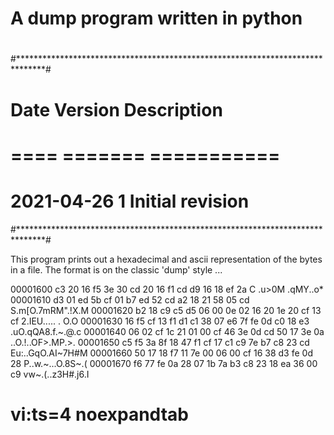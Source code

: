 #
# A dump program written in python
#
#******************************************************************************#
# Date			Version		Description
# ====			=======		===========
# 2021-04-26	1			Initial revision
#******************************************************************************#

This program prints out a hexadecimal and ascii representation of the 
bytes in a file.  The format is on the classic 'dump' style ...

00001600  c3 20 16 f5  3e 30 cd 20  16 f1 cd d9  16 18 ef 2a  C .u>0M .qMY..o*
00001610  d3 01 ed 5b  cf 01 b7 ed  52 cd a2 18  21 58 05 cd  S.m[O.7mRM".!X.M
00001620  b2 18 c9 c5  d5 06 00 0e  02 16 20 1e  20 cf 13 cf  2.IEU..... . O.O
00001630  16 f5 cf 13  f1 d1 c1 38  07 e6 7f fe  0d c0 18 e3  .uO.qQA8.f.~.@.c
00001640  06 02 cf 1c  21 01 00 cf  46 3e 0d cd  50 17 3e 0a  ..O.!..OF>.MP.>.
00001650  c5 f5 3a 8f  18 47 f1 cf  17 c1 c9 7e  b7 c8 23 cd  Eu:..GqO.AI~7H#M
00001660  50 17 18 f7  11 7e 00 06  00 cf 16 38  d3 fe 0d 28  P..w.~...O.8S~.(
00001670  f6 77 fe 0a  28 07 1b 7a  b3 c8 23 18  ea 36 00 c9  vw~.(..z3H#.j6.I

# vi:ts=4 noexpandtab

